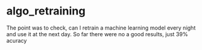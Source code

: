 # algo_retraining

The point was to check, can I retrain a machine learning model every night and use it at the next day. So far there were no a good results, just 39% acuracy
